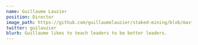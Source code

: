 ```yaml
---
name: Guillaume Lauzier
position: Director
image_path: https://github.com/guillaumelauzier/staked-mining/blob/master/images/guillaume.jpg
twitter: guilauzier
blurb: Guillaume likes to teach leaders to be better leaders.
---
```

